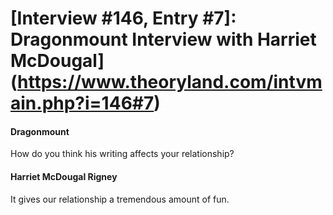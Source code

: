 # [Interview #146, Entry #7]: Dragonmount Interview with Harriet McDougal](https://www.theoryland.com/intvmain.php?i=146#7)

#### Dragonmount

How do you think his writing affects your relationship?

#### Harriet McDougal Rigney

It gives our relationship a tremendous amount of fun.


